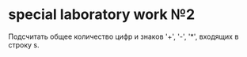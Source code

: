 # special laboratory work №2

Подсчитать общее количество цифр и знаков '+', '-', '*', входящих в строку s.
